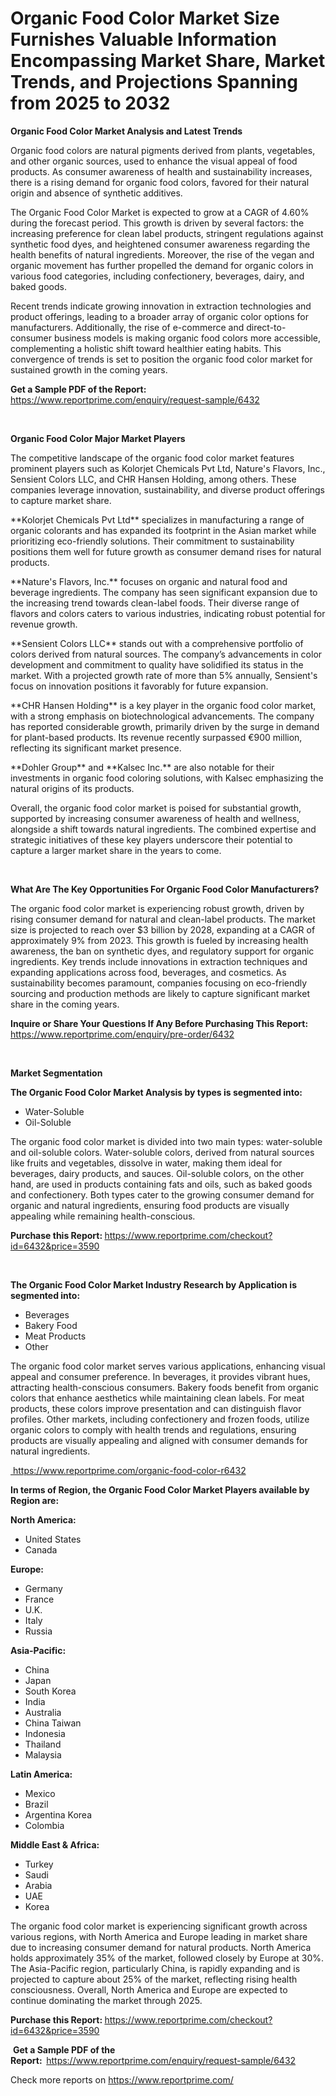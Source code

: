 <p><h1>Organic Food Color Market Size Furnishes Valuable Information Encompassing Market Share, Market Trends, and Projections Spanning from 2025 to 2032</h1></p><p><strong>Organic Food Color Market Analysis and Latest Trends</strong></p>
<p><p>Organic food colors are natural pigments derived from plants, vegetables, and other organic sources, used to enhance the visual appeal of food products. As consumer awareness of health and sustainability increases, there is a rising demand for organic food colors, favored for their natural origin and absence of synthetic additives. </p><p>The Organic Food Color Market is expected to grow at a CAGR of 4.60% during the forecast period. This growth is driven by several factors: the increasing preference for clean label products, stringent regulations against synthetic food dyes, and heightened consumer awareness regarding the health benefits of natural ingredients. Moreover, the rise of the vegan and organic movement has further propelled the demand for organic colors in various food categories, including confectionery, beverages, dairy, and baked goods.</p><p>Recent trends indicate growing innovation in extraction technologies and product offerings, leading to a broader array of organic color options for manufacturers. Additionally, the rise of e-commerce and direct-to-consumer business models is making organic food colors more accessible, complementing a holistic shift toward healthier eating habits. This convergence of trends is set to position the organic food color market for sustained growth in the coming years.</p></p>
<p><strong>Get a Sample PDF of the Report:&nbsp;</strong> <a href="https://www.reportprime.com/enquiry/request-sample/6432?utm_campaign=2953&utm_medium=2&utm_source=Github&utm_content=ia&utm_term=30032025&utm_id=organic-food-color">https://www.reportprime.com/enquiry/request-sample/6432</a></p>
<p>&nbsp;</p>
<p><strong>Organic Food Color Major Market Players</strong></p>
<p><p>The competitive landscape of the organic food color market features prominent players such as Kolorjet Chemicals Pvt Ltd, Nature's Flavors, Inc., Sensient Colors LLC, and CHR Hansen Holding, among others. These companies leverage innovation, sustainability, and diverse product offerings to capture market share.</p><p>**Kolorjet Chemicals Pvt Ltd** specializes in manufacturing a range of organic colorants and has expanded its footprint in the Asian market while prioritizing eco-friendly solutions. Their commitment to sustainability positions them well for future growth as consumer demand rises for natural products.</p><p>**Nature's Flavors, Inc.** focuses on organic and natural food and beverage ingredients. The company has seen significant expansion due to the increasing trend towards clean-label foods. Their diverse range of flavors and colors caters to various industries, indicating robust potential for revenue growth.</p><p>**Sensient Colors LLC** stands out with a comprehensive portfolio of colors derived from natural sources. The company’s advancements in color development and commitment to quality have solidified its status in the market. With a projected growth rate of more than 5% annually, Sensient's focus on innovation positions it favorably for future expansion.</p><p>**CHR Hansen Holding** is a key player in the organic food color market, with a strong emphasis on biotechnological advancements. The company has reported considerable growth, primarily driven by the surge in demand for plant-based products. Its revenue recently surpassed €900 million, reflecting its significant market presence.</p><p>**Dohler Group** and **Kalsec Inc.** are also notable for their investments in organic food coloring solutions, with Kalsec emphasizing the natural origins of its products.</p><p>Overall, the organic food color market is poised for substantial growth, supported by increasing consumer awareness of health and wellness, alongside a shift towards natural ingredients. The combined expertise and strategic initiatives of these key players underscore their potential to capture a larger market share in the years to come.</p></p>
<p>&nbsp;</p>
<p><strong>What Are The Key Opportunities For Organic Food Color Manufacturers?</strong></p>
<p><p>The organic food color market is experiencing robust growth, driven by rising consumer demand for natural and clean-label products. The market size is projected to reach over $3 billion by 2028, expanding at a CAGR of approximately 9% from 2023. This growth is fueled by increasing health awareness, the ban on synthetic dyes, and regulatory support for organic ingredients. Key trends include innovations in extraction techniques and expanding applications across food, beverages, and cosmetics. As sustainability becomes paramount, companies focusing on eco-friendly sourcing and production methods are likely to capture significant market share in the coming years.</p></p>
<p><strong>Inquire or Share Your Questions If Any Before Purchasing This Report:</strong> <a href="https://www.reportprime.com/enquiry/pre-order/6432?utm_campaign=2953&utm_medium=2&utm_source=Github&utm_content=ia&utm_term=30032025&utm_id=organic-food-color">https://www.reportprime.com/enquiry/pre-order/6432</a></p>
<p>&nbsp;</p>
<p><strong>Market Segmentation</strong></p>
<p><strong>The Organic Food Color Market Analysis by types is segmented into:</strong></p>
<p><ul><li>Water-Soluble</li><li>Oil-Soluble</li></ul></p>
<p><p>The organic food color market is divided into two main types: water-soluble and oil-soluble colors. Water-soluble colors, derived from natural sources like fruits and vegetables, dissolve in water, making them ideal for beverages, dairy products, and sauces. Oil-soluble colors, on the other hand, are used in products containing fats and oils, such as baked goods and confectionery. Both types cater to the growing consumer demand for organic and natural ingredients, ensuring food products are visually appealing while remaining health-conscious.</p></p>
<p><strong>Purchase this Report:&nbsp;</strong><a href="https://www.reportprime.com/checkout?id=6432&price=3590&utm_campaign=2953&utm_medium=2&utm_source=Github&utm_content=ia&utm_term=30032025&utm_id=organic-food-color">https://www.reportprime.com/checkout?id=6432&price=3590</a></p>
<p>&nbsp;</p>
<p><strong>The Organic Food Color Market Industry Research by Application is segmented into:</strong></p>
<p><ul><li>Beverages</li><li>Bakery Food</li><li>Meat Products</li><li>Other</li></ul></p>
<p><p>The organic food color market serves various applications, enhancing visual appeal and consumer preference. In beverages, it provides vibrant hues, attracting health-conscious consumers. Bakery foods benefit from organic colors that enhance aesthetics while maintaining clean labels. For meat products, these colors improve presentation and can distinguish flavor profiles. Other markets, including confectionery and frozen foods, utilize organic colors to comply with health trends and regulations, ensuring products are visually appealing and aligned with consumer demands for natural ingredients.</p></p>
<p><a href="https://www.reportprime.com/organic-food-color-r6432?utm_campaign=2953&utm_medium=2&utm_source=Github&utm_content=ia&utm_term=30032025&utm_id=organic-food-color">&nbsp;https://www.reportprime.com/organic-food-color-r6432</a></p>
<p><strong>In terms of Region, the Organic Food Color Market Players available by Region are:</strong></p>
<p>
    <p> <strong> North America: </strong>
        <ul>
            <li>United States</li>
            <li>Canada</li>
        </ul>
        </p> 
    <p> <strong> Europe: </strong>
        <ul>
            <li>Germany</li>
            <li>France</li>
            <li>U.K.</li>
            <li>Italy</li>
            <li>Russia</li>
        </ul>
        </p> 
    <p> <strong> Asia-Pacific: </strong>
        <ul>
            <li>China</li>
            <li>Japan</li>
            <li>South Korea</li>
            <li>India</li>
            <li>Australia</li>
            <li>China Taiwan</li>
            <li>Indonesia</li>
            <li>Thailand</li>
            <li>Malaysia</li>
        </ul>
        </p> 
    <p> <strong> Latin America: </strong>
        <ul>
            <li>Mexico</li>
            <li>Brazil</li>
            <li>Argentina Korea</li>
            <li>Colombia</li>
        </ul>
        </p> 
    <p> <strong> Middle East & Africa: </strong>
        <ul>
            <li>Turkey</li>
            <li>Saudi</li>
            <li>Arabia</li>
            <li>UAE</li>
            <li>Korea</li>
        </ul>
    </p>
    </p>
<p><p>The organic food color market is experiencing significant growth across various regions, with North America and Europe leading in market share due to increasing consumer demand for natural products. North America holds approximately 35% of the market, followed closely by Europe at 30%. The Asia-Pacific region, particularly China, is rapidly expanding and is projected to capture about 25% of the market, reflecting rising health consciousness. Overall, North America and Europe are expected to continue dominating the market through 2025.</p></p>
<p><strong>Purchase this Report: </strong><a href="https://www.reportprime.com/checkout?id=6432&price=3590&utm_campaign=2953&utm_medium=2&utm_source=Github&utm_content=ia&utm_term=30032025&utm_id=organic-food-color">https://www.reportprime.com/checkout?id=6432&price=3590</a></p>
<p>&nbsp;<strong>Get a Sample PDF of the Report:&nbsp;&nbsp;</strong><a href="https://www.reportprime.com/enquiry/request-sample/6432?utm_campaign=2953&utm_medium=2&utm_source=Github&utm_content=ia&utm_term=30032025&utm_id=organic-food-color">https://www.reportprime.com/enquiry/request-sample/6432</a></p>
<p><strong></strong></p>
<p>Check more reports on <a href="https://www.reportprime.com/?utm_campaign=2953&utm_medium=2&utm_source=Github&utm_content=ia&utm_term=30032025&utm_id=organic-food-color">https://www.reportprime.com/</a></p>